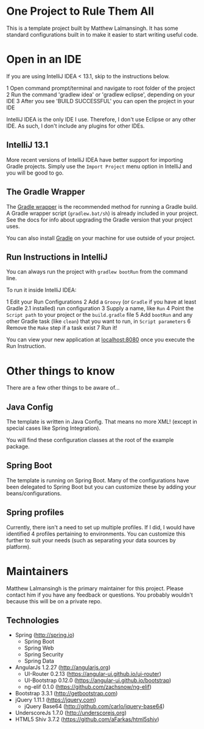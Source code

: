 # One Project to Rule Them All

This is a template project built by Matthew Lalmansingh. It has some standard configurations built in to make it easier to start writing useful code.

# Open in an IDE

If you are using IntelliJ IDEA < 13.1, skip to the instructions below.

1 Open command prompt/terminal and navigate to root folder of the project
2 Run the command 'gradlew idea' or 'gradlew eclipse', depending on your IDE
3 After you see 'BUILD SUCCESSFUL' you can open the project in your IDE

IntelliJ IDEA is the only IDE I use.  Therefore, I don't use Eclipse or any other IDE.  As such, I don't include any plugins for other IDEs.

## IntelliJ 13.1

More recent versions of IntelliJ IDEA have better support for importing Gradle projects. Simply use the `Import Project` menu option in IntelliJ and you will be good to go.

## The Gradle Wrapper

The [Gradle wrapper](gradle.org/docs/current/userguide/gradle_wrapper.html) is the recommended method for running a Gradle build. A Gradle wrapper script (`gradlew.bat/sh`) is already included in your project. See the docs for info about upgrading the Gradle version that your project uses.

You can also install [Gradle](gradle.org) on your machine for use outside of your project.

## Run Instructions in IntelliJ

You can always run the project with `gradlew bootRun` from the command line.

To run it inside IntelliJ IDEA:

1 Edit your Run Configurations
2 Add a `Groovy` (or `Gradle` if you have at least Gradle 2.1 installed) run configuration
3 Supply a name, like `Run`
4 Point the `Script path` to your project or the `build.gradle` file
5 Add `bootRun` and any other Gradle task (like `clean`) that you want to run, in `Script parameters`
6 Remove the `Make` step if a task exist
7 Run it!

You can view your new application at [localhost:8080](localhost:8080) once you execute the Run Instruction.

# Other things to know

There are a few other things to be aware of...

## Java Config

The template is written in Java Config. That means no more XML! (except in special cases like Spring Integration).

You will find these configuration classes at the root of the example package.

## Spring Boot

The template is running on Spring Boot. Many of the configurations have been delegated to Spring Boot but you can customize these by adding your beans/configurations.

## Spring profiles

Currently, there isn't a need to set up multiple profiles.  If I did, I would have identified 4 profiles pertaining to environments. You can customize this further to suit your needs (such as separating your data sources by platform).

# Maintainers

Matthew Lalmansingh is the primary maintainer for this project. Please contact him if you have any feedback or questions.  You probably wouldn't because this will be on a private repo.

## Technologies

- Spring (http://spring.io)
  - Spring Boot
  - Spring Web
  - Spring Security
  - Spring Data
- AngularJs 1.2.27 (http://angularjs.org)
  - UI-Router 0.2.13 (https://angular-ui.github.io/ui-router)
  - UI-Bootstrap 0.12.0 (https://angular-ui.github.io/bootstrap)
  - ng-elif 0.1.0 (https://github.com/zachsnow/ng-elif)
- Bootstrap 3.3.1 (http://getbootstrap.com)
- jQuery 1.11.1 (https://jquery.com)
  - jQuery Base64 (http://github.com/carlo/jquery-base64)
- UnderscoreJs 1.7.0 (http://underscorejs.org)
- HTML5 Shiv 3.7.2 (https://github.com/aFarkas/html5shiv)